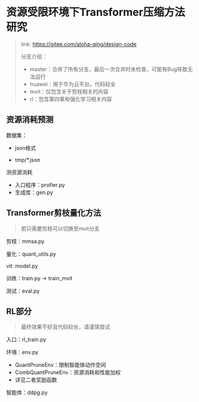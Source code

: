 # 资源受限环境下Transformer压缩方法研究

> link: https://gitee.com/aloha-qing/design-code
>
> 分支介绍：
>
> - master：合并了所有分支，最后一次合并时未检查，可能有Bug导致无法运行
> - huawei：用于华为云平台，代码较全
> - mvit：仅包含关于剪枝相关的内容
> - rl：包含第四章和强化学习相关内容

## 资源消耗预测

数据集：

- json格式

- tmp/*.json

测资源消耗

- 入口程序：profier.py
- 生成库：gen.py

## Transformer剪枝量化方法

> 若只需要剪枝可以切换至mvit分支

剪枝：mmsa.py

量化：quant_utils.py

vit: model.py

训练：train.py -> train_mvit

测试：eval.py

## RL部分

> 最终效果不好且代码较长，请谨慎尝试

入口：rl_train.py

环境：env.py

- QuantPruneEnv：限制智能体动作空间
- CombQuantPruneEnv：资源消耗和性能加权
- 详见二者奖励函数

智能体：ddpg.py

